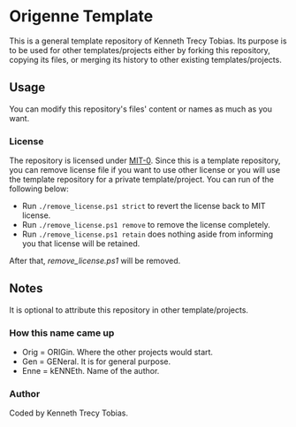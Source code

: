 # Origenne Template
This is a general template repository of Kenneth Trecy Tobias. Its purpose is to be used for other
templates/projects either by forking this repository, copying its files, or merging its history to
other existing templates/projects.

<!--
The `origin` section may be used to indicate where the project (that is using this template) came
from.

## Origin
The repository was based from [`master`] branch of [Origenne Template].

-->

## Usage
You can modify this repository's files' content or names as much as you want.

### License
The repository is licensed under [MIT-0]. Since this is a template repository, you can remove
license file if you want to use other license or you will use the template repository for a private
template/project. You can run of the following below:
- Run `./remove_license.ps1 strict` to revert the license back to MIT license.
- Run `./remove_license.ps1 remove` to remove the license completely.
- Run `./remove_license.ps1 retain` does nothing aside from informing you that license will be
  retained.

After that, *remove_license.ps1* will be removed.

## Notes
It is optional to attribute this repository in other template/projects.

### How this name came up
- Orig = ORIGin. Where the other projects would start.
- Gen = GENeral. It is for general purpose.
- Enne = kENNEth. Name of the author.

### Author
Coded by Kenneth Trecy Tobias.

<!--

[`master`]: https://github.com/KennethTrecy/origenne_template [Origenne Template]:
https://github.com/KennethTrecy/origenne_template

-->

[MIT-0]: https://github.com/KennethTrecy/origenne_template/blob/master/LICENSE
